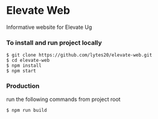 # Elevate Web

Informative website for Elevate Ug

### To install and run project locally

    $ git clone https://github.com/lytes20/elevate-web.git
    $ cd elevate-web
    $ npm install
    $ npm start

### Production
run the following commands from project root

   ```
   $ npm run build
   ```
